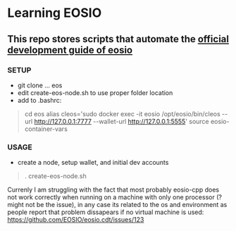
# Learning EOSIO #
## This repo stores scripts that automate the [official development guide of eosio](https://developers.eos.io/eosio-cpp/docs/introduction) ##

### SETUP ###
* git clone ... eos
* edit create-eos-node.sh to use proper folder location 
* add to .bashrc:
> cd eos 
> alias cleos='sudo docker exec -it eosio /opt/eosio/bin/cleos --url http://127.0.0.1:7777 --wallet-url http://127.0.0.1:5555'
> source eosio-container-vars

### USAGE ###
* create a node, setup wallet, and initial dev accounts
> . create-eos-node.sh

Currenly I am struggling with the fact that most probably eosio-cpp does not work correctly when running on a machine with only one processor (? might not be the issue), in any case its related to the os and environment as people report that problem dissapears if no virtual machine is used: https://github.com/EOSIO/eosio.cdt/issues/123





